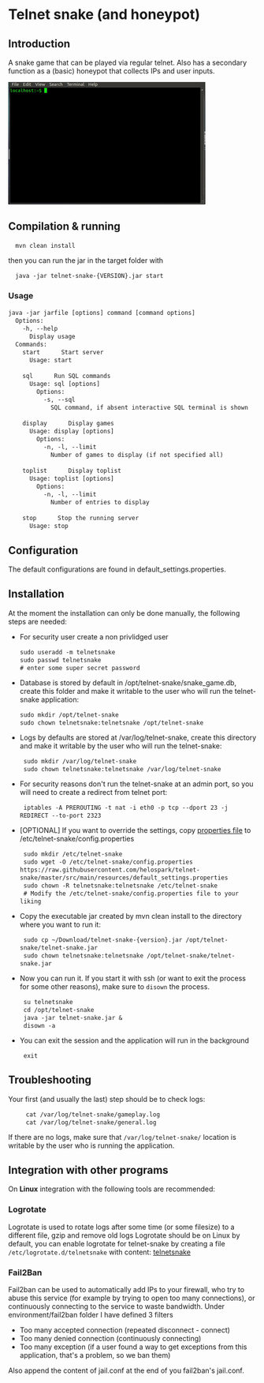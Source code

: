 # Telnet snake (and honeypot)

## Introduction

A snake game that can be played via regular telnet. Also has a secondary function as a (basic) honeypot that collects IPs and user inputs.

![Sample gameplay](https://raw.githubusercontent.com/helospark/telnet-snake/master/documentation/telnet_snake.gif)

## Compilation & running

      mvn clean install

then you can run the jar in the target folder with

      java -jar telnet-snake-{VERSION}.jar start

### Usage

    java -jar jarfile [options] command [command options]
      Options:
        -h, --help
          Display usage
      Commands:
        start      Start server
          Usage: start
    
        sql      Run SQL commands
          Usage: sql [options]
            Options:
              -s, --sql
                SQL command, if absent interactive SQL terminal is shown
    
        display      Display games
          Usage: display [options]
            Options:
              -n, -l, --limit
                Number of games to display (if not specified all)
    
        toplist      Display toplist
          Usage: toplist [options]
            Options:
              -n, -l, --limit
                Number of entries to display
    
        stop      Stop the running server
          Usage: stop


## Configuration

The default configurations are found in default_settings.properties.

## Installation

At the moment the installation can only be done manually, the following steps are needed:
  - For security user create a non privlidged user

        sudo useradd -m telnetsnake
        sudo passwd telnetsnake
        # enter some super secret password

  - Database is stored by default in /opt/telnet-snake/snake_game.db, create this folder and make it writable to the user who will run the telnet-snake application:

        sudo mkdir /opt/telnet-snake
        sudo chown telnetsnake:telnetsnake /opt/telnet-snake

  - Logs by defaults are stored at /var/log/telnet-snake, create this directory and make it writable by the user who will run the telnet-snake:

         sudo mkdir /var/log/telnet-snake
         sudo chown telnetsnake:telnetsnake /var/log/telnet-snake

  - For security reasons don't run the telnet-snake at an admin port, so you will need to create a redirect from telnet port:

         iptables -A PREROUTING -t nat -i eth0 -p tcp --dport 23 -j REDIRECT --to-port 2323

  - [OPTIONAL] If you want to override the settings, copy [properties file](https://github.com/helospark/telnet-snake/blob/master/src/main/resources/default_settings.properties) to /etc/telnet-snake/config.properties

         sudo mkdir /etc/telnet-snake
         sudo wget -O /etc/telnet-snake/config.properties https://raw.githubusercontent.com/helospark/telnet-snake/master/src/main/resources/default_settings.properties
         sudo chown -R telnetsnake:telnetsnake /etc/telnet-snake
         # Modify the /etc/telnet-snake/config.properties file to your liking

  - Copy the executable jar created by mvn clean install to the directory where you want to run it:

         sudo cp ~/Download/telnet-snake-{version}.jar /opt/telnet-snake/telnet-snake.jar
         sudo chown telnetsnake:telnetsnake /opt/telnet-snake/telnet-snake.jar

  - Now you can run it. If you start it with ssh (or want to exit the process for some other reasons), make sure to `disown` the process.

         su telnetsnake
         cd /opt/telnet-snake
         java -jar telnet-snake.jar &
         disown -a

  - You can exit the session and the application will run in the background

         exit

## Troubleshooting

Your first (and usually the last) step should be to check logs:

         cat /var/log/telnet-snake/gameplay.log
         cat /var/log/telnet-snake/general.log

If there are no logs, make sure that `/var/log/telnet-snake/` location is writable by the user who is running the application.

## Integration with other programs

On **Linux** integration with the following tools are recommended:

### Logrotate

Logrotate is used to rotate logs after some time (or some filesize) to a different file, gzip and remove old logs
Logrotate should be on Linux by default, you can enable logrotate for telnet-snake by creating a file
`/etc/logrotate.d/telnetsnake`
with content:
[telnetsnake](https://raw.githubusercontent.com/helospark/telnet-snake/master/environment/logrotate/telnetsnake-logrotate.conf)

### Fail2Ban

Fail2ban can be used to automatically add IPs to your firewall, who try to abuse this service
(for example by trying to open too many connections), or continuously connecting to the service to
waste bandwidth.
Under environment/fail2ban folder I have defined 3 filters
 - Too many accepted connection (repeated disconnect - connect)
 - Too many denied connection (continuously connecting)
 - Too many exception (if a user found a way to get exceptions from this application, that's a problem, so we ban them)

Also append the content of jail.conf at the end of you fail2ban's jail.conf.